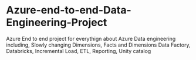 # Azure-end-to-end-Data-Engineering-Project
Azure End to end project for everythign about Azure Data engineering including, Slowly changing Dimensions, Facts and Dimensions  Data Factory, Databricks, Incremental Load, ETL, Reporting, Unity catalog
